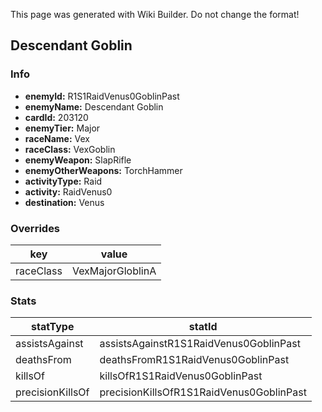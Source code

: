 <span class="wiki-builder">This page was generated with Wiki Builder. Do not change the format!</span>

## Descendant Goblin
### Info
* **enemyId:** R1S1RaidVenus0GoblinPast
* **enemyName:** Descendant Goblin
* **cardId:** 203120
* **enemyTier:** Major
* **raceName:** Vex
* **raceClass:** VexGoblin
* **enemyWeapon:** SlapRifle
* **enemyOtherWeapons:** TorchHammer
* **activityType:** Raid
* **activity:** RaidVenus0
* **destination:** Venus

### Overrides
key | value
--- | -----
raceClass | VexMajorGloblinA

### Stats
statType | statId
-------- | ------
assistsAgainst | assistsAgainstR1S1RaidVenus0GoblinPast
deathsFrom | deathsFromR1S1RaidVenus0GoblinPast
killsOf | killsOfR1S1RaidVenus0GoblinPast
precisionKillsOf | precisionKillsOfR1S1RaidVenus0GoblinPast

